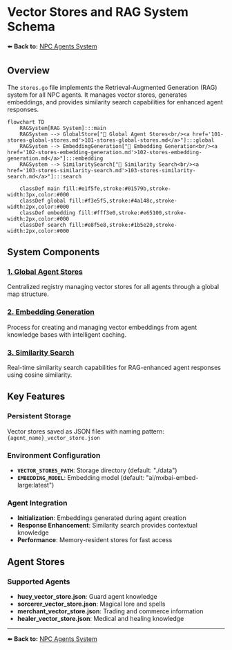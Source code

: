 # Vector Stores and RAG System Schema

⬅️ **Back to:** [NPC Agents System](../003-schema-npc-agents-system.md)

## Overview

The `stores.go` file implements the Retrieval-Augmented Generation (RAG) system for all NPC agents. It manages vector stores, generates embeddings, and provides similarity search capabilities for enhanced agent responses.

```mermaid
flowchart TD
    RAGSystem[RAG System]:::main
    RAGSystem --> GlobalStore["📄 Global Agent Stores<br/><a href='101-stores-global-stores.md'>101-stores-global-stores.md</a>"]:::global
    RAGSystem --> EmbeddingGeneration["📄 Embedding Generation<br/><a href='102-stores-embedding-generation.md'>102-stores-embedding-generation.md</a>"]:::embedding
    RAGSystem --> SimilaritySearch["📄 Similarity Search<br/><a href='103-stores-similarity-search.md'>103-stores-similarity-search.md</a>"]:::search

    classDef main fill:#e1f5fe,stroke:#01579b,stroke-width:3px,color:#000
    classDef global fill:#f3e5f5,stroke:#4a148c,stroke-width:2px,color:#000
    classDef embedding fill:#fff3e0,stroke:#e65100,stroke-width:2px,color:#000
    classDef search fill:#e8f5e8,stroke:#1b5e20,stroke-width:2px,color:#000
```

## System Components

### [1. Global Agent Stores](101-stores-global-stores.md)
Centralized registry managing vector stores for all agents through a global map structure.

### [2. Embedding Generation](102-stores-embedding-generation.md)
Process for creating and managing vector embeddings from agent knowledge bases with intelligent caching.

### [3. Similarity Search](103-stores-similarity-search.md)
Real-time similarity search capabilities for RAG-enhanced agent responses using cosine similarity.

## Key Features

### Persistent Storage
Vector stores saved as JSON files with naming pattern: `{agent_name}_vector_store.json`

### Environment Configuration
- **`VECTOR_STORES_PATH`**: Storage directory (default: "./data")
- **`EMBEDDING_MODEL`**: Embedding model (default: "ai/mxbai-embed-large:latest")

### Agent Integration
- **Initialization**: Embeddings generated during agent creation
- **Response Enhancement**: Similarity search provides contextual knowledge
- **Performance**: Memory-resident stores for fast access

## Agent Stores

### Supported Agents
- **huey_vector_store.json**: Guard agent knowledge
- **sorcerer_vector_store.json**: Magical lore and spells
- **merchant_vector_store.json**: Trading and commerce information
- **healer_vector_store.json**: Medical and healing knowledge

---

⬅️ **Back to:** [NPC Agents System](../003-schema-npc-agents-system.md)